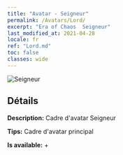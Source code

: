 ```yaml
---
title: "Avatar - Seigneur"
permalink: /Avatars/Lord/
excerpt: "Era of Chaos  Seigneur"
last_modified_at: 2021-04-28
locale: fr
ref: "Lord.md"
toc: false
classes: wide
---
```

 ![Seigneur](/images/a/bg_head_mainView.png)

## Détails

 **Description:** Cadre d'avatar Seigneur 

 **Tips:** Cadre d'avatar principal 

 **Is available:**  + 

